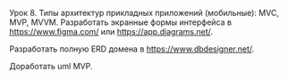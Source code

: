 Урок 8. Типы архитектур прикладных приложений (мобильные): MVC, MVP, MVVM.
Разработать экранные формы интерфейса в https://www.figma.com/ или https://app.diagrams.net/.

Разработать полную ERD домена в https://www.dbdesigner.net/.

Доработать uml MVP.